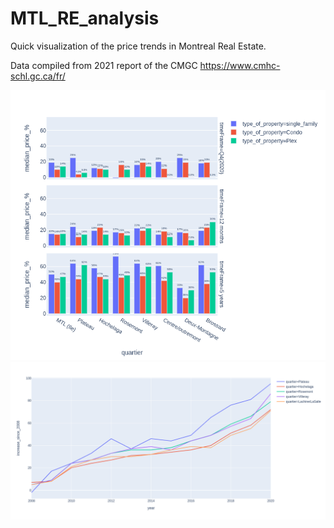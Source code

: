 # MTL_RE_analysis
Quick visualization of the price trends in Montreal Real Estate.

Data compiled from 2021 report of the CMGC https://www.cmhc-schl.gc.ca/fr/ 

![preview](plots/plot1.png)
![preview](plots/plot2.png)
